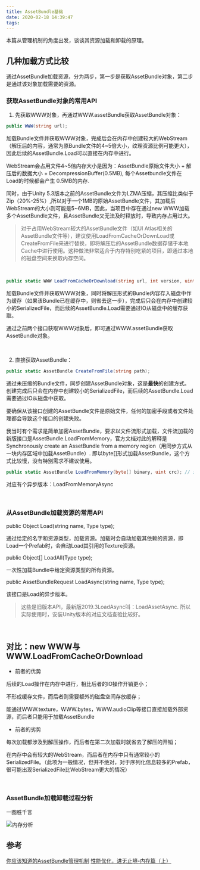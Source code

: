```yaml
---
title: AssetBundle基础
date: 2020-02-18 14:39:47
tags:
---
```


本篇从管理机制的角度出发，谈谈其资源加载和卸载的原理。

## 几种加载方式比较

通过AssetBundle加载资源，分为两步，第一步是获取AssetBundle对象，第二步是通过该对象加载需要的资源。

### 获取AssetBundle对象的常用API

1. 先获取WWW对象，再通过WWW.assetBundle获取AssetBundle对象：
``` c#
public WWW(string url);
```

加载Bundle文件并获取WWW对象，完成后会在内存中创建较大的WebStream（解压后的内容，通常为原Bundle文件的4~5倍大小，纹理资源比例可能更大），因此后续的AssetBundle.Load可以直接在内存中进行。

WebStream会占用文件4~5倍内存大小是因为：AssetBundle原始文件大小 + 解压后的数据大小 + DecompressionBuffer(0.5MB), 每个Assetbundle文件在Load的时候都会产生 0.5MB的内存.

同时，由于Unity 5.3版本之前的AssetBundle文件为LZMA压缩，其压缩比类似于Zip（20%-25%）,所以对于一个1MB的原始AssetBundle文件，其加载后WebStream的大小则可能是5~6MB，因此，当项目中存在通过new WWW加载多个AssetBundle文件，且AssetBundle又无法及时释放时，导致内存占用过大。

> 对于占用WebStream较大的AssetBundle文件（如UI Atlas相关的AssetBundle文件等），建议使用LoadFromCacheOrDownLoad或CreateFromFile来进行替换，即将解压后的AssetBundle数据存储于本地Cache中进行使用。这种做法非常适合于内存特别吃紧的项目，即通过本地的磁盘空间来换取内存空间。

<br>

``` c#
public static WWW LoadFromCacheOrDownload(string url, int version, uint crc = 0);
```

加载Bundle文件并获取WWW对象，同时将解压形式的Bundle内容存入磁盘中作为缓存（如果该Bundle已在缓存中，则省去这一步），完成后只会在内存中创建较小的SerializedFile，而后续的AssetBundle.Load需要通过IO从磁盘中的缓存获取。

通过之前两个接口获取WWW对象后，即可通过WWW.assetBundle获取AssetBundle对象。

<br>

2. 直接获取AssetBundle：

``` c#
public static AssetBundle CreateFromFile(string path);
```
通过未压缩的Bundle文件，同步创建AssetBundle对象，这是**最快**的创建方式。创建完成后只会在内存中创建较小的SerializedFile，而后续的AssetBundle.Load需要通过IO从磁盘中获取。

要确保从该接口创建的AssetBundle文件是原始文件，任何的加密手段或者文件处理都会导致这个接口的创建失败。

我当时有个需求是简单加密AssetBundle，要求以文件流形式加载，文件流加载的新版接口是AssetBundle.LoadFromMemory，官方文档对此的解释是Synchronously create an AssetBundle from a memory region（用同步方式从一块内存区域中加载AssetBundle）. 即以byte[]形式加载AssetBundle，这个方式比较慢，没有特别需求不建议使用。

``` c#
public static AssetBundle LoadFromMemory(byte[] binary, uint crc); // 这是2019.3的接口
```

对应有个异步版本：LoadFromMemoryAsync

<br>

### 从AssetBundle加载资源的常用API

public Object Load(string name, Type type);

通过给定的名字和资源类型，加载资源。加载时会自动加载其依赖的资源，即Load一个Prefab时，会自动Load其引用的Texture资源。

public Object[] LoadAll(Type type);

一次性加载Bundle中给定资源类型的所有资源。

public AssetBundleRequest LoadAsync(string name, Type type);

该接口是Load的异步版本。

> 这些是旧版本API，最新版2019.3LoadAsync叫：LoadAssetAsync. 所以实际使用时，安装Unity版本的对应文档查验比较好。

<br>

## 对比：new WWW与WWW.LoadFromCacheOrDownload

- 前者的优势

后续的Load操作在内存中进行，相比后者的IO操作开销更小；

不形成缓存文件，而后者则需要额外的磁盘空间存放缓存；

能通过WWW.texture，WWW.bytes，WWW.audioClip等接口直接加载外部资源，而后者只能用于加载AssetBundle

- 前者的劣势

每次加载都涉及到解压操作，而后者在第二次加载时就省去了解压的开销；

在内存中会有较大的WebStream，而后者在内存中只有通常较小的SerializedFile。（此项为一般情况，但并不绝对，对于序列化信息较多的Prefab，很可能出现SerializedFile比WebStream更大的情况）

<br>

### AssetBundle加载卸载过程分析

一图胜千言

![内存分析](Blog_ABTheory_ab-2.png)


## 参考
[你应该知道的AssetBundle管理机制](https://blog.uwa4d.com/archives/ABTheory.html)
[性能优化，进无止境-内存篇（上）](https://zhuanlan.zhihu.com/p/25898781)